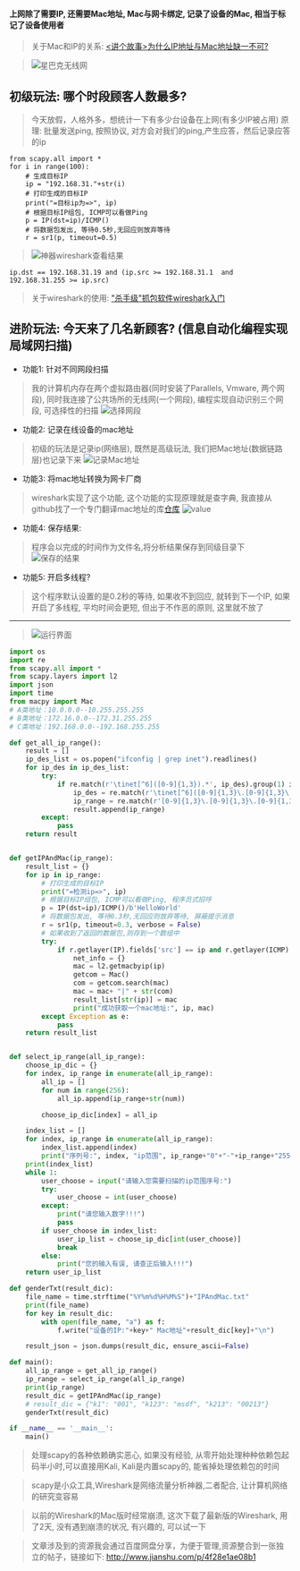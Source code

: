 #### 上网除了需要IP, 还需要Mac地址, Mac与网卡绑定, 记录了设备的Mac, 相当于标记了设备使用者


> 关于Mac和IP的关系: [<讲个故事>为什么IP地址与Mac地址缺一不可?](https://www.jianshu.com/p/0ce15c07b294)

> ![星巴克无线网](https://upload-images.jianshu.io/upload_images/3203841-08d59922b545e41c.png?imageMogr2/auto-orient/strip%7CimageView2/2/w/1240)


## 初级玩法: 哪个时段顾客人数最多?
> 今天放假，人格外多，想统计一下有多少台设备在上网(有多少IP被占用)
> 原理: 批量发送ping, 按照协议, 对方会对我们的ping,产生应答，然后记录应答的ip
```
from scapy.all import *
for i in range(100):
	# 生成目标IP
	ip = "192.168.31."+str(i)
	# 打印生成的目标IP
	print("=目标ip为=>", ip)
	# 根据目标IP组包, ICMP可以看做Ping
	p = IP(dst=ip)/ICMP()
	# 将数据包发出, 等待0.5秒,无回应则放弃等待
	r = sr1(p, timeout=0.5)
```
> ![神器wireshark查看结果](https://upload-images.jianshu.io/upload_images/3203841-cc1b319c282052dc.png?imageMogr2/auto-orient/strip%7CimageView2/2/w/1240)

```
ip.dst == 192.168.31.19 and (ip.src >= 192.168.31.1  and 192.168.31.255 >= ip.src)
```
> 关于wireshark的使用: ["杀手级"抓包软件wireshark入门](https://www.jianshu.com/p/28035d90c3c8)

## 进阶玩法: 今天来了几名新顾客? (信息自动化编程实现局域网扫描)
- 功能1: 针对不同网段扫描
> 我的计算机内存在两个虚拟路由器(同时安装了Parallels, Vmware, 两个网段), 同时我连接了公共场所的无线网(一个网段), 编程实现自动识别三个网段, 可选择性的扫描
> ![选择网段](https://upload-images.jianshu.io/upload_images/3203841-f2aa4fbc4fe93114.png?imageMogr2/auto-orient/strip%7CimageView2/2/w/1240)

- 功能2: 记录在线设备的mac地址 
> 初级的玩法是记录ip(网络层), 既然是高级玩法, 我们把Mac地址(数据链路层)也记录下来
> ![记录Mac地址](https://upload-images.jianshu.io/upload_images/3203841-ebaf977b199d1fa5.png?imageMogr2/auto-orient/strip%7CimageView2/2/w/1240)


- 功能3: 将mac地址转换为网卡厂商
> wireshark实现了这个功能, 这个功能的实现原理就是查字典, 我直接从github找了一个专门翻译mac地址的库[仓库](https://github.com/hustcc/mac.py)
> ![value](https://upload-images.jianshu.io/upload_images/3203841-37d1e21c05461ae8.png?imageMogr2/auto-orient/strip%7CimageView2/2/w/1240)

- 功能4: 保存结果:
> 程序会以完成的时间作为文件名,将分析结果保存到同级目录下
> ![保存的结果](https://upload-images.jianshu.io/upload_images/3203841-7df9a7619250e712.png?imageMogr2/auto-orient/strip%7CimageView2/2/w/1240)
- 功能5: 开启多线程?
> 这个程序默认设置的是0.2秒的等待, 如果收不到回应, 就转到下一个IP, 如果开启了多线程, 平均时间会更短, 但出于不作恶的原则, 这里就不放了
--- 
> ![运行界面](https://upload-images.jianshu.io/upload_images/3203841-9c99a18d4d03aa3e.png?imageMogr2/auto-orient/strip%7CimageView2/2/w/1240)


```python
import os
import re
from scapy.all import *
from scapy.layers import l2
import json
import time
from macpy import Mac
# A类地址：10.0.0.0--10.255.255.255
# B类地址：172.16.0.0--172.31.255.255 
# C类地址：192.168.0.0--192.168.255.255

def get_all_ip_range():
	result = []
	ip_des_list = os.popen("ifconfig | grep inet").readlines()
	for ip_des in ip_des_list:
		try:
			if re.match(r'\tinet[^6]([0-9]{1,3}).*', ip_des).group(1) in ["192", "172", "10"]:
				ip_des = re.match(r'\tinet[^6]([0-9]{1,3}\.[0-9]{1,3}\.[0-9]{1,3}\.[0-9]{1,3}).*', ip_des).group(1)
				ip_range = re.match(r'[0-9]{1,3}\.[0-9]{1,3}\.[0-9]{1,3}\.', ip_des).group()
				result.append(ip_range)
		except:
			pass
	return result


def getIPAndMac(ip_range):
	result_list = {}
	for ip in ip_range:
		# 打印生成的目标IP
		print("=检测ip=>", ip)
		# 根据目标IP组包, ICMP可以看做Ping, 程序员式招呼
		p = IP(dst=ip)/ICMP()/b'HelloWorld'
		# 将数据包发出, 等待0.3秒,无回应则放弃等待, 屏蔽提示消息
		r = sr1(p, timeout=0.3, verbose = False)
		# 如果收到了返回的数据包,则存到一个数组中
		try:
			if r.getlayer(IP).fields['src'] == ip and r.getlayer(ICMP).fields['type'] == 0:
				net_info = {}
				mac = l2.getmacbyip(ip)
				getcom = Mac()
				com = getcom.search(mac)
				mac = mac+ "|" + str(com)
				result_list[str(ip)] = mac
				print("成功获取一个mac地址:", ip, mac)
		except Exception as e:
			pass
	return result_list


def select_ip_range(all_ip_range):
	choose_ip_dic = {}
	for index, ip_range in enumerate(all_ip_range):
		all_ip = []
		for num in range(256):
			all_ip.append(ip_range+str(num))

		choose_ip_dic[index] = all_ip

	index_list = []
	for index, ip_range in enumerate(all_ip_range):
		index_list.append(index)
		print("序列号:", index, "ip范围", ip_range+"0"+"-"+ip_range+"255")
	print(index_list)
	while 1:
		user_choose = input("请输入您需要扫描的ip范围序号:")
		try:
			user_choose = int(user_choose)
		except:
			print("请您输入数字!!!")
			pass
		if user_choose in index_list:
			user_ip_list = choose_ip_dic[int(user_choose)]
			break
		else:
			print("您的输入有误, 请查正后输入!!!")
	return user_ip_list

def genderTxt(result_dic):
	file_name = time.strftime("%Y%m%d%H%M%S")+"IPAndMac.txt"
	print(file_name)
	for key in result_dic:
		with open(file_name, "a") as f:
			f.write("设备的IP:"+key+" Mac地址"+result_dic[key]+"\n")

	result_json = json.dumps(result_dic, ensure_ascii=False)

def main():
	all_ip_range = get_all_ip_range()
	ip_range = select_ip_range(all_ip_range)
	print(ip_range)
	result_dic = getIPAndMac(ip_range)
	# result_dic = {"k1": "001", "k123": "msdf", "k213": "00213"}
	genderTxt(result_dic)

if __name__ == '__main__':
	main()
```
> 处理scapy的各种依赖确实恶心, 如果没有经验, 从零开始处理种种依赖包起码半小时,可以直接用Kali, Kali是内置scapy的, 能省掉处理依赖包的时间


> scapy是小众工具,Wireshark是网络流量分析神器,二者配合, 让计算机网络的研究变容易

> 以前的Wireshark的Mac版时经常崩溃, 这次下载了最新版的Wireshark, 用了2天, 没有遇到崩溃的状况, 有兴趣的, 可以试一下

>文章涉及到的资源我会通过百度网盘分享，为便于管理,资源整合到一张独立的帖子，链接如下:
http://www.jianshu.com/p/4f28e1ae08b1






